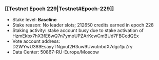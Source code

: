 ### [[Testnet Epoch 229|Testnet#Epoch-229]]
* Stake level: **Baseline**
* Stake reason: No leader slots; 212650 credits earned in epoch 228
* Staking activity: stake account busy due to stake activation of HzmEkbx7hX3fE6wQ7n7ymoUPZArKcwCmBUd7FBCcdQEx
* Vote account address: D2WYwU389EsayyTNgxut2H3uw9UwutnbdX7dgc1juZry
* Data Center: 50867-RU-Europe/Moscow